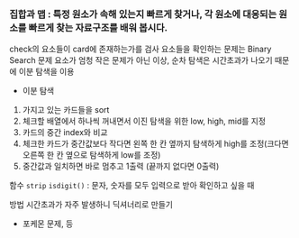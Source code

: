 ### 집합과 맵 : 특정 원소가 속해 있는지 빠르게 찾거나, 각 원소에 대응되는 원소를 빠르게 찾는 자료구조를 배워 봅시다.

check의 요소들이 card에 존재하는가를 검사
요소들을 확인하는 문제는 Binary Search 문제
요소가 엄청 작은 문제가 아닌 이상, 순차 탐색은 시간초과가 나오기 때문에 이분 탐색을 이용

- 이분 탐색
1) 가지고 있는 카드들을 sort
2) 체크할 배열에서 하나씩 꺼내면서 이진 탐색을 위한 low, high, mid를 지정
3) 카드의 중간 index와 비교
4) 체크한 카드가 중간값보다 작다면 왼쪽 한 칸 옆까지 탐색하게 high를 조정(크다면 오른쪽 한 칸 옆으로 탐색하게 low를 조정)
5) 중간값과 일치하면 바로 멈추고 1출력 (끝까지 없다면 0출력)



함수
`strip`
`isdigit()` : 문자, 숫자를 모두 입력으로 받아 확인하고 싶을 때

방법
시간초과가 자주 발생하니 딕셔너리로 만들기
- 포케몬 문제, 등